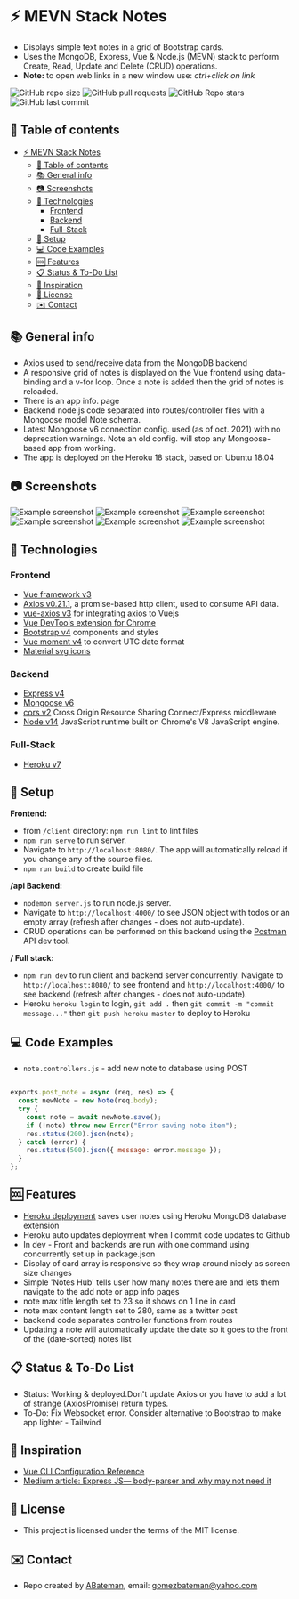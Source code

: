 # :zap: MEVN Stack Notes

* Displays simple text notes in a grid of Bootstrap cards.
* Uses the MongoDB, Express, Vue & Node.js (MEVN) stack to perform Create, Read, Update and Delete (CRUD) operations.
* **Note:** to open web links in a new window use: _ctrl+click on link_

![GitHub repo size](https://img.shields.io/github/repo-size/AndrewJBateman/mevn-stack-notes?style=plastic)
![GitHub pull requests](https://img.shields.io/github/issues-pr/AndrewJBateman/mevn-stack-notes?style=plastic)
![GitHub Repo stars](https://img.shields.io/github/stars/AndrewJBateman/mevn-stack-notes?style=plastic)
![GitHub last commit](https://img.shields.io/github/last-commit/AndrewJBateman/mevn-stack-notes?style=plastic)

## :page_facing_up: Table of contents

* [:zap: MEVN Stack Notes](#zap-mevn-stack-notes)
  * [:page_facing_up: Table of contents](#page_facing_up-table-of-contents)
  * [:books: General info](#books-general-info)
  * [:camera: Screenshots](#camera-screenshots)
  * [:signal_strength: Technologies](#signal_strength-technologies)
    * [Frontend](#frontend)
    * [Backend](#backend)
    * [Full-Stack](#full-stack)
  * [:floppy_disk: Setup](#floppy_disk-setup)
  * [:computer: Code Examples](#computer-code-examples)
  * [:cool: Features](#cool-features)
  * [:clipboard: Status & To-Do List](#clipboard-status--to-do-list)
  * [:clap: Inspiration](#clap-inspiration)
  * [:file_folder: License](#file_folder-license)
  * [:envelope: Contact](#envelope-contact)

## :books: General info

* Axios used to send/receive data from the MongoDB backend
* A responsive grid of notes is displayed on the Vue frontend using data-binding and a v-for loop. Once a note is added then the grid of notes is reloaded.
* There is an app info. page
* Backend node.js code separated into routes/controller files with a Mongoose model Note schema.
* Latest Mongoose v6 connection config. used (as of oct. 2021) with no deprecation warnings. Note an old config. will stop any Mongoose-based app from working.
* The app is deployed on the Heroku 18 stack, based on Ubuntu 18.04

## :camera: Screenshots

![Example screenshot](./img/notes.png)
![Example screenshot](./img/create.png)
![Example screenshot](./img/edit.png)
![Example screenshot](./img/mongodb.png)
![Example screenshot](./img/backend.png)
![Example screenshot](./img/info.png)

## :signal_strength: Technologies

### Frontend

* [Vue framework v3](https://vuejs.org/)
* [Axios v0.21.1](https://github.com/axios/axios), a promise-based http client, used to consume API data.
* [vue-axios v3](https://www.npmjs.com/package/vue-axios) for integrating axios to Vuejs
* [Vue DevTools extension for Chrome](https://chrome.google.com/webstore/detail/vuejs-devtools/nhdogjmejiglipccpnnnanhbledajbpd)
* [Bootstrap v4](https://getbootstrap.com/) components and styles
* [Vue moment v4](https://github.com/brockpetrie/vue-moment#readme) to convert UTC date format
* [Material svg icons](https://material.io/resources/icons/?search=cale&icon=event_note&style=baseline)

### Backend

* [Express v4](https://expressjs.com/)
* [Mongoose v6](https://mongoosejs.com/)
* [cors v2](https://www.npmjs.com/package/cors) Cross Origin Resource Sharing Connect/Express middleware
* [Node v14](https://nodejs.org/en/) JavaScript runtime built on Chrome's V8 JavaScript engine.

### Full-Stack

* [Heroku v7](https://www.heroku.com)

## :floppy_disk: Setup

**Frontend:**

* from `/client` directory: `npm run lint` to lint files
* `npm run serve` to run server.
* Navigate to `http://localhost:8080/`. The app will automatically reload if you change any of the source files.
* `npm run build` to create build file

**/api Backend:**

* `nodemon server.js` to run node.js server.
* Navigate to `http://localhost:4000/` to see JSON object with todos or an empty array (refresh after changes - does not auto-update).
* CRUD operations can be performed on this backend using the [Postman](https://www.postman.com/) API dev tool.

**/ Full stack:**

* `npm run dev` to run client and backend server concurrently. Navigate to `http://localhost:8080/` to see frontend and `http://localhost:4000/` to see backend (refresh after changes - does not auto-update).
* Heroku `heroku login` to login, `git add .` then `git commit -m "commit message..."` then `git push heroku master` to deploy to Heroku

## :computer: Code Examples

* `note.controllers.js` - add new note to database using POST

```javascript

exports.post_note = async (req, res) => {
  const newNote = new Note(req.body);
  try {
    const note = await newNote.save();
    if (!note) throw new Error("Error saving note item");
    res.status(200).json(note);
  } catch (error) {
    res.status(500).json({ message: error.message });
  }
};
```

## :cool: Features

* [Heroku deployment](https://mevn-stack-notes.herokuapp.com/) saves user notes using Heroku MongoDB database extension
* Heroku auto updates deployment when I commit code updates to Github
* In dev - Front and backends are run with one command using concurrently set up in package.json
* Display of card array is responsive so they wrap around nicely as screen size changes
* Simple 'Notes Hub' tells user how many notes there are and lets them navigate to the add note or app info pages
* note max title length set to 23 so it shows on 1 line in card
* note max content length set to 280, same as a twitter post
* backend code separates controller functions from routes
* Updating a note will automatically update the date so it goes to the front of the (date-sorted) notes list

## :clipboard: Status & To-Do List

* Status: Working & deployed.Don't update Axios or you have to add a lot of strange (AxiosPromise) return types.
* To-Do: Fix Websocket error. Consider alternative to Bootstrap to make app lighter - Tailwind

## :clap: Inspiration

* [Vue CLI Configuration Reference](https://cli.vuejs.org/config/#devserver-proxy)
* [Medium article: Express JS— body-parser and why may not need it](https://medium.com/@mmajdanski/express-body-parser-and-why-may-not-need-it-335803cd048c)

## :file_folder: License

* This project is licensed under the terms of the MIT license.

## :envelope: Contact

* Repo created by [ABateman](https://github.com/AndrewJBateman), email: gomezbateman@yahoo.com
